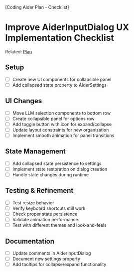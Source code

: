 [Coding Aider Plan - Checklist]
# Improve AiderInputDialog UX Implementation Checklist

Related: [Plan](improve_aiderinputdialog_ux.md)

## Setup
- [ ] Create new UI components for collapsible panel
- [ ] Add collapsed state property to AiderSettings

## UI Changes
- [ ] Move LLM selection components to bottom row
- [ ] Create collapsible panel for options row
- [ ] Add toggle button with icon for expand/collapse
- [ ] Update layout constraints for new organization
- [ ] Implement smooth animation for panel transitions

## State Management
- [ ] Add collapsed state persistence to settings
- [ ] Implement state restoration on dialog creation
- [ ] Handle state changes during runtime

## Testing & Refinement
- [ ] Test resize behavior
- [ ] Verify keyboard shortcuts still work
- [ ] Check proper state persistence
- [ ] Validate animation performance
- [ ] Test with different themes and look-and-feels

## Documentation
- [ ] Update comments in AiderInputDialog
- [ ] Document new settings property
- [ ] Add tooltips for collapse/expand functionality
